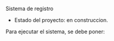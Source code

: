 <hi> Sistema de registro </h1>

- Estado del proyecto: en construccion.

Para ejecutar el sistema, se debe poner:

````npm install react´´´´
